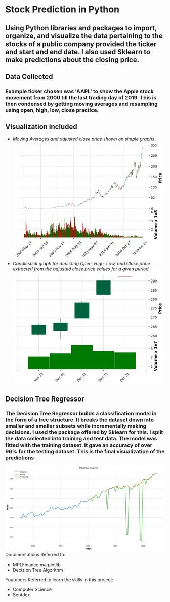 # Stock Prediction in Python
## Using Python libraries and packages to import, organize, and visualize the data pertaining to the stocks of a public company provided the ticker and start and end date. I also used Sklearn to make predictions about the closing price.  

## Data Collected
### Example ticker chosen was 'AAPL' to show the Apple stock movement from 2000 till the last trading day of 2019. This is then condensed by getting moving averages and resampling using open, high, low, close practice. 

## Visualization included
+ *Moving Averages and adjusted close price shown on simple graphs*\
![](images/movingavg.png)
+ *Candlestick graph for depicting Open, High, Low, and Close price extracted from the adjusted close price values for a given period*\
![](images/Candlestic.png)

## Decision Tree Regressor
### The Decision Tree Regressor builds a classification model in the form of a tree structure. It breaks the dataset down into smaller and smaller subsets while incrementally making decisions. I used the package offered by Sklearn for this. I split the data collected into training and test data. The model was fitted with the training dataset. It gave an accuracy of over 96% for the testing dataset. This is the final visualization of the predictions
![](images/prediction.png)\
Documentations Referred to:
+ MPLFinance matplotlib
+ Decision Tree Algorithm

Youtubers Referred to learn the skills in this project:
+ Computer Science
+ Sentdex
